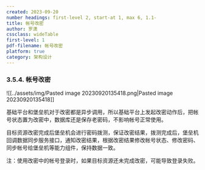 ```yaml
---
created: 2023-09-20
number headings: first-level 2, start-at 1, max 6, 1.1-
title: 帐号改密
author: 罗潇
cssclass: wideTable
first-level: 1
pdf-filename: 帐号改密
platform: true
category: 架构设计
---
```


### 3.5.4. **帐号改密**

![[../assets/img/Pasted image 20230920135418.png|Pasted image 20230920135418]]

基础平台和堡垒机对于改密都是异步调用，所以基础平台上发起改密动作后，把帐号状态置为改密中，数据库还是保存老密码，不影响帐号正常使用。

目标资源改密完成后堡垒机会进行密码拨测，保证改密结果，拨测完成后，堡垒机回调数据同步服务接口，通知改密结果，根据改密结果修改帐号状态、修改密码、同步帐号给堡垒机等能力组件，保持数据一致。

注：使用改密中的帐号登录时，如果目标资源还未完成改密，可能导致登录失败。
